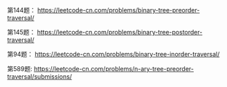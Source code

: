﻿第144题：
https://leetcode-cn.com/problems/binary-tree-preorder-traversal/

第145题：
https://leetcode-cn.com/problems/binary-tree-postorder-traversal/

第94题：
https://leetcode-cn.com/problems/binary-tree-inorder-traversal/

第589题:
https://leetcode-cn.com/problems/n-ary-tree-preorder-traversal/submissions/
